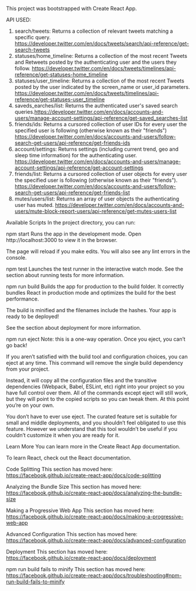This project was bootstrapped with Create React App.

API USED:
1.	search/tweets: Returns a collection of relevant tweets matching a specific query. https://developer.twitter.com/en/docs/tweets/search/api-reference/get-search-tweets
2.	statuses/home_timeline: Returns a collection of the most recent Tweets and Retweets posted by the authenticating user and the users they follow. https://developer.twitter.com/en/docs/tweets/timelines/api-reference/get-statuses-home_timeline
3.	statuses/user_timeline: Returns a collection of the most recent Tweets posted by the user indicated by the screen_name or user_id parameters. https://developer.twitter.com/en/docs/tweets/timelines/api-reference/get-statuses-user_timeline
4.	saveds_earches/list: Returns the authenticated user's saved search queries.https://developer.twitter.com/en/docs/accounts-and-users/manage-account-settings/api-reference/get-saved_searches-list
5.	friends/ids: Returns a cursored collection of user IDs for every user the specified user is following (otherwise known as their "friends") https://developer.twitter.com/en/docs/accounts-and-users/follow-search-get-users/api-reference/get-friends-ids
6.	account/settings: Returns settings (including current trend, geo and sleep time information) for the authenticating user. https://developer.twitter.com/en/docs/accounts-and-users/manage-account-settings/api-reference/get-account-settings
7.	friends/list: Returns a cursored collection of user objects for every user the specified user is following (otherwise known as their "friends"). https://developer.twitter.com/en/docs/accounts-and-users/follow-search-get-users/api-reference/get-friends-list
8.	mutes/users/list: Returns an array of user objects the authenticating user has muted. https://developer.twitter.com/en/docs/accounts-and-users/mute-block-report-users/api-reference/get-mutes-users-list




Available Scripts
In the project directory, you can run:

npm start
Runs the app in the development mode.
Open http://localhost:3000 to view it in the browser.

The page will reload if you make edits.
You will also see any lint errors in the console.

npm test
Launches the test runner in the interactive watch mode.
See the section about running tests for more information.

npm run build
Builds the app for production to the build folder.
It correctly bundles React in production mode and optimizes the build for the best performance.

The build is minified and the filenames include the hashes.
Your app is ready to be deployed!

See the section about deployment for more information.

npm run eject
Note: this is a one-way operation. Once you eject, you can’t go back!

If you aren’t satisfied with the build tool and configuration choices, you can eject at any time. This command will remove the single build dependency from your project.

Instead, it will copy all the configuration files and the transitive dependencies (Webpack, Babel, ESLint, etc) right into your project so you have full control over them. All of the commands except eject will still work, but they will point to the copied scripts so you can tweak them. At this point you’re on your own.

You don’t have to ever use eject. The curated feature set is suitable for small and middle deployments, and you shouldn’t feel obligated to use this feature. However we understand that this tool wouldn’t be useful if you couldn’t customize it when you are ready for it.

Learn More
You can learn more in the Create React App documentation.

To learn React, check out the React documentation.

Code Splitting
This section has moved here: https://facebook.github.io/create-react-app/docs/code-splitting

Analyzing the Bundle Size
This section has moved here: https://facebook.github.io/create-react-app/docs/analyzing-the-bundle-size

Making a Progressive Web App
This section has moved here: https://facebook.github.io/create-react-app/docs/making-a-progressive-web-app

Advanced Configuration
This section has moved here: https://facebook.github.io/create-react-app/docs/advanced-configuration

Deployment
This section has moved here: https://facebook.github.io/create-react-app/docs/deployment

npm run build fails to minify
This section has moved here: https://facebook.github.io/create-react-app/docs/troubleshooting#npm-run-build-fails-to-minify
